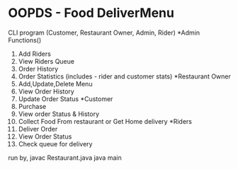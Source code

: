 # OOPDS - Food DeliverMenu
CLI program (Customer, Restaurant Owner, Admin, Rider)
*Admin Functions()
  1. Add Riders
  2. View Riders Queue
  3. Order History
  4. Order Statistics (includes - rider and customer stats)
*Restaurant Owner
  1. Add,Update,Delete Menu
  2. View Order History
  3. Update Order Status 
*Customer 
  1. Purchase
  2. View order Status & History
  3. Collect Food From restaurant or Get Home delivery
*Riders
  1. Deliver Order
  2. View Order Status
  3. Check queue for delivery

run by,
javac Restaurant.java
java main
